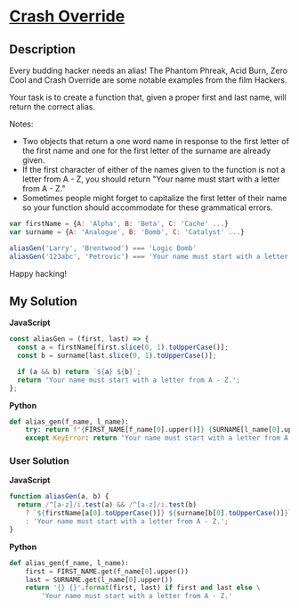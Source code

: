 # [Crash Override](https://www.codewars.com/kata/578c1e2edaa01a9a02000b7f)

## Description

Every budding hacker needs an alias! The Phantom Phreak, Acid Burn, Zero Cool and Crash Override are some notable examples from the film Hackers.

Your task is to create a function that, given a proper first and last name, will return the correct alias.

Notes:

- Two objects that return a one word name in response to the first letter of the first name and one for the first letter of the surname are already given.
- If the first character of either of the names given to the function is not a letter from A - Z, you should return "Your name must start with a letter from A - Z."
- Sometimes people might forget to capitalize the first letter of their name so your function should accommodate for these grammatical errors.

```js
var firstName = {A: 'Alpha', B: 'Beta', C: 'Cache' ...}
var surname = {A: 'Analogue', B: 'Bomb', C: 'Catalyst' ...}

aliasGen('Larry', 'Brentwood') === 'Logic Bomb'
aliasGen('123abc', 'Petrovic') === 'Your name must start with a letter from A - Z.'
```

Happy hacking!

## My Solution

**JavaScript**

```js
const aliasGen = (first, last) => {
  const a = firstName[first.slice(0, 1).toUpperCase()];
  const b = surname[last.slice(0, 1).toUpperCase()];

  if (a && b) return `${a} ${b}`;
  return 'Your name must start with a letter from A - Z.';
};
```

**Python**

```py
def alias_gen(f_name, l_name):
    try: return f"{FIRST_NAME[f_name[0].upper()]} {SURNAME[l_name[0].upper()]}"
    except KeyError: return 'Your name must start with a letter from A - Z.'
```

### User Solution

**JavaScript**

```js
function aliasGen(a, b) {
  return /^[a-z]/i.test(a) && /^[a-z]/i.test(b)
    ? `${firstName[a[0].toUpperCase()]} ${surname[b[0].toUpperCase()]}`
    : 'Your name must start with a letter from A - Z.';
}
```

**Python**

```py
def alias_gen(f_name, l_name):
    first = FIRST_NAME.get(f_name[0].upper())
    last = SURNAME.get(l_name[0].upper())
    return '{} {}'.format(first, last) if first and last else \
        'Your name must start with a letter from A - Z.'
```
